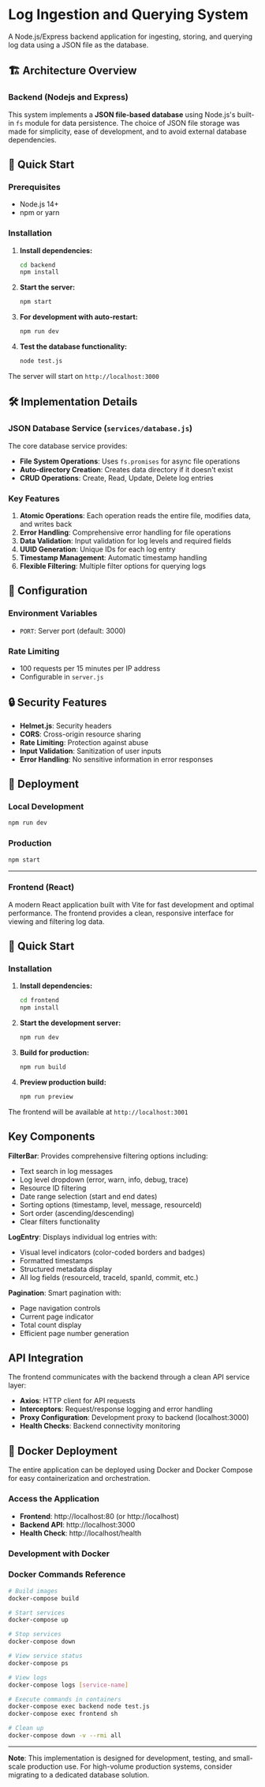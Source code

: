 # Log Ingestion and Querying System

A Node.js/Express backend application for ingesting, storing, and querying log data using a JSON file as the database.

## 🏗️ Architecture Overview

### Backend (Nodejs and Express)
This system implements a **JSON file-based database** using Node.js's built-in `fs` module for data persistence. The choice of JSON file storage was made for simplicity, ease of development, and to avoid external database dependencies.


## 🚀 Quick Start

### Prerequisites

- Node.js 14+ 
- npm or yarn

### Installation

1. **Install dependencies:**
   ```bash
   cd backend
   npm install
   ```

2. **Start the server:**
   ```bash
   npm start
   ```

3. **For development with auto-restart:**
   ```bash
   npm run dev
   ```

4. **Test the database functionality:**
   ```bash
   node test.js
   ```

The server will start on `http://localhost:3000`


## 🛠️ Implementation Details

### JSON Database Service (`services/database.js`)

The core database service provides:

- **File System Operations**: Uses `fs.promises` for async file operations
- **Auto-directory Creation**: Creates data directory if it doesn't exist
- **CRUD Operations**: Create, Read, Update, Delete log entries

### Key Features

1. **Atomic Operations**: Each operation reads the entire file, modifies data, and writes back
2. **Error Handling**: Comprehensive error handling for file operations
3. **Data Validation**: Input validation for log levels and required fields
4. **UUID Generation**: Unique IDs for each log entry
5. **Timestamp Management**: Automatic timestamp handling
6. **Flexible Filtering**: Multiple filter options for querying logs

## 🔧 Configuration

### Environment Variables

- `PORT`: Server port (default: 3000)

### Rate Limiting

- 100 requests per 15 minutes per IP address
- Configurable in `server.js`


## 🔒 Security Features

- **Helmet.js**: Security headers
- **CORS**: Cross-origin resource sharing
- **Rate Limiting**: Protection against abuse
- **Input Validation**: Sanitization of user inputs
- **Error Handling**: No sensitive information in error responses

## 🚀 Deployment

### Local Development
```bash
npm run dev
```

### Production
```bash
npm start
```

---

### Frontend (React)

A modern React application built with Vite for fast development and optimal performance. The frontend provides a clean, responsive interface for viewing and filtering log data.


## 🚀 Quick Start

### Installation

1. **Install dependencies:**
   ```bash
   cd frontend
   npm install
   ```

2. **Start the development server:**
   ```bash
   npm run dev
   ```

3. **Build for production:**
   ```bash
   npm run build
   ```

4. **Preview production build:**
   ```bash
   npm run preview
   ```

The frontend will be available at `http://localhost:3001`

## Key Components

**FilterBar**: Provides comprehensive filtering options including:
- Text search in log messages
- Log level dropdown (error, warn, info, debug, trace)
- Resource ID filtering
- Date range selection (start and end dates)
- Sorting options (timestamp, level, message, resourceId)
- Sort order (ascending/descending)
- Clear filters functionality

**LogEntry**: Displays individual log entries with:
- Visual level indicators (color-coded borders and badges)
- Formatted timestamps
- Structured metadata display
- All log fields (resourceId, traceId, spanId, commit, etc.)

**Pagination**: Smart pagination with:
- Page navigation controls
- Current page indicator
- Total count display
- Efficient page number generation

## API Integration

The frontend communicates with the backend through a clean API service layer:
- **Axios**: HTTP client for API requests
- **Interceptors**: Request/response logging and error handling
- **Proxy Configuration**: Development proxy to backend (localhost:3000)
- **Health Checks**: Backend connectivity monitoring



## 🐳 Docker Deployment

The entire application can be deployed using Docker and Docker Compose for easy containerization and orchestration.


### Access the Application

- **Frontend**: http://localhost:80 (or http://localhost)
- **Backend API**: http://localhost:3000
- **Health Check**: http://localhost/health

### Development with Docker


### Docker Commands Reference

```bash
# Build images
docker-compose build

# Start services
docker-compose up

# Stop services
docker-compose down

# View service status
docker-compose ps

# View logs
docker-compose logs [service-name]

# Execute commands in containers
docker-compose exec backend node test.js
docker-compose exec frontend sh

# Clean up
docker-compose down -v --rmi all
```

---

**Note**: This implementation is designed for development, testing, and small-scale production use. For high-volume production systems, consider migrating to a dedicated database solution.
